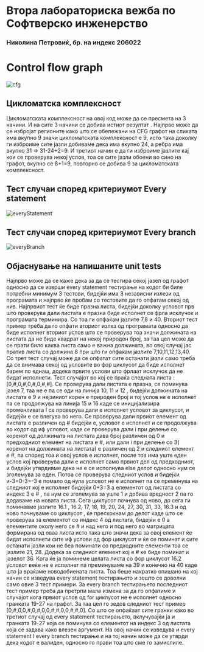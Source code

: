 # Втора лабораториска вежба по Софтверско инженерство
<h3>Николина Петровиќ, бр. на индекс 206022 </h3>
<h1>Control flow graph </h1>


![cfg](https://user-images.githubusercontent.com/86936662/171815872-ef1cbdb6-0c2f-4a00-890e-135cc9b94d21.png)

<h2>Цикломатска комплексност</h2>

Цикломатската комплексност на овој код може да се пресмета на 3 начини. И на сите 3 начини се добива истиот резултат . Најпрво може да се избројат регионите како што се обележани на CFG графот на сликата има вкупно 9 значи цикломатската комплексност е 9, исто така доколку ги изброиме сите јазли добиваме дека има вкупно 24, а ребра има вкупно 31 => 31-24+2=9. И третиот начин е да ги изброиме јазлите кај кои се проверува некој услов, тоа се сите јазли обоени во сино на графот, вкупно се 8+1=9, повторно се добива 9 за цикломатската комплексност.

<h2>Тест случаи според критериумот Every statement</h2>



![everyStatement](https://user-images.githubusercontent.com/86936662/171816689-4ff41747-f083-4652-992d-3e1fe66e2970.png)


<h2>Тест случаи според критериумот Every branch</h2>




![everyBranch](https://user-images.githubusercontent.com/86936662/171816830-4801a689-4057-48a1-9899-3e099b93c0fc.png)


<h2>Објаснување на напишаните unit tests</h2>
Најпрво може да се каже дека за да се тестира секој јазел од графот односно да се изврши every statement тестирање на кодот би биле потребни минимум 3 тестови, бидејќи има 3 независни излези од програмата и најпрво ќе пробам со тестовите да го опфатам секој од нив. 
Најпрвиот тест ќе биде празна листа, бидејќи доколку условот прв што проверува дали листата е празна биде исполнет се фрла исклучок и програмата терминира. Со тоа ги опфаќам јазлите 7,8 и 40. Вториот тест пример треба да го опфати вториот излез од програмата односно да биде исполнет вториот услов што се проверува тоа значи должината на листата да не биде квадрат на некој природен број, за таа цел може да се прати било каква листа само е важна должината, во овој случај јас пратив листа со должина 8 при што ги опфаќам јазлите 7,10,11,12,13,40.
Со трет тест случај може да се опфатат сите останати јазли само треба да се внимава секој од условите во фор циклусот да биде исполнет барем по еднаш, додека првите услови што фрлаат исклучок да не бидат исполнети. Тест случајот во кој се праќа следната листа : [0,#,0,#,0,#,0,#,#].
Се проверува дали листата е празна, се поминува јазел 7, таа не е па се оди на линија 10, 11 и 12 , бидејќи должината на листата е 9 и нејзиниот корен е природен број и тој услов не е исполнет па се продолжува на линија 15 и 16 каде се иницијализира променливата I се проверува дали е исполнет условот за циклусот, и бидејќи е се влегува во него. Се проверува дали првиот елемент од листата е различен од #  бидејќи е, условот е исполнет и се продолжува во кодот од иф условот, каде се проверува дали i при делење со коренот од должината на листата дава број различен од 0 и предходниот елемент на листата е #, или дали i при делење со 3( коренот на должината на листата) е различен од 2 и следниот елемент е #, па според тоа и овој услов е исполнет, после тоа има уште еден услов кој проверува дали е исполнет само првиот дел од предходниот, и бидејќи утврдивме дека не е се исполнува else делот односно нум се зголемува за еден. Потоа се проверува следниот услов и бидејќи и-3=0-3=-3 е помало од нула условот не е исполнет па се преминува на следниот кој е исполнет бидејќи 0+3=3 а елементот од листата со индекс 3 е # , па нум се зголемува за уште 1 и добива вредност 2 па го додаваме на новата листа. Сега циклусот почнува од ново, до сега ги поминавме јазлите 16.1 , 16.2, 17, 18, 19, 20, 24, 27, 30, 31, 33, 16.3 и од ново почнуваме со циклусот , ќе прескокнам до делот каде што се проверува за елементот со индекс 4 од листата, бидејќи е 0 а елементите околу него се # и над него и под него во матрицата формирана од оваа листа исто така што значи дека за овој елемент ќе бидат исполнети сите иф услови од фор циклусот и ќе се поминат и сите останати јазли кои не беа поминати со предходните елементи тоа се јазлите 21, 28. Додека за следниот елемент кој е # ке биде поминат и јазелот 36. Кога ќе ја поминеме целата листа со фор циклусот 16.2 условот веќе не е исполнет па преминуваме на 39 и конечно на 40 каде што ја враќаме новодобиената листа.
Тоа беше накратко опишано на кој начин се изведува every statement тестирањето и зошто се доволни само овие 3 тест примери. За every branch тестирањето последниот тест пример треба да претрпи мала измена за да го опфатиме и случајот кога првиот услов од for циклусот не е исполнет односно гранката 19-27 на графот. За таа цел го зедов следниот тест пример [0,#,0,0,#,0,#,0,0,#,#,0,0,#,#,0]. Со што се опфаќаат сите гранки како во третиот случај од every statement тестирањето, вклучувајќи ја и гранката 19-27 која се поминува со елементот на индекс 3 од листата која се задава како влезен аргумент. 
На овој начин се изведува и every statement I every branch тестирање и на тој начин може да се утврди дека кодот е валиден, односно го прави тоа што сме го замислиле. 
